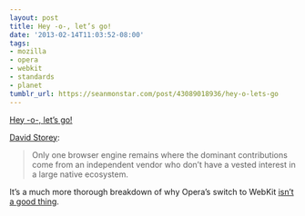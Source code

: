 ```yaml
---
layout: post
title: Hey -o-, let’s go!
date: '2013-02-14T11:03:52-08:00'
tags:
- mozilla
- opera
- webkit
- standards
- planet
tumblr_url: https://seanmonstar.com/post/43089018936/hey-o-lets-go
---
```

[Hey -o-, let’s go!](http://generatedcontent.org/post/43036827576/hey-o-lets-go)  

[David Storey](http://generatedcontent.org/post/43036827576/hey-o-lets-go):

> Only one browser engine remains where the dominant contributions come from an independent vendor who don’t have a vested interest in a large native ecosystem.

It’s a much more thorough breakdown of why Opera’s switch to WebKit [isn’t a good thing](http://seanmonstar.com/2022/07/28/2013-02-13-opera-switches-to-webkit.html).

